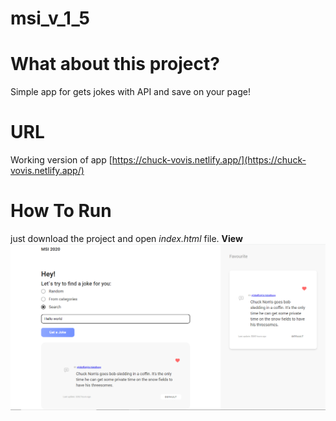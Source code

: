 # msi_v_1_5

# **What about this project?**
  Simple app for gets jokes with API and save on your page!
# **URL**
Working version of app [https://chuck-vovis.netlify.app/](https://chuck-vovis.netlify.app/)
# **How To Run**
just download the project and open *index.html* file.
**View**
![GitHub Logo](/icons/pres.png)
